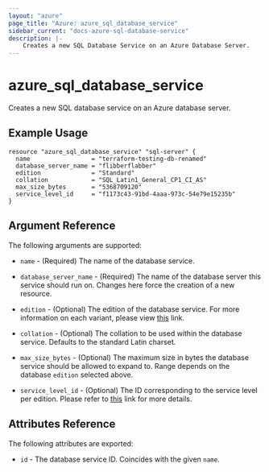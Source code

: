 ```yaml
---
layout: "azure"
page_title: "Azure: azure_sql_database_service"
sidebar_current: "docs-azure-sql-database-service"
description: |-
    Creates a new SQL Database Service on an Azure Database Server.
---
```


# azure\_sql\_database\_service

Creates a new SQL database service on an Azure database server.

## Example Usage

```
resource "azure_sql_database_service" "sql-server" {
  name                 = "terraform-testing-db-renamed"
  database_server_name = "flibberflabber"
  edition              = "Standard"
  collation            = "SQL_Latin1_General_CP1_CI_AS"
  max_size_bytes       = "5368709120"
  service_level_id     = "f1173c43-91bd-4aaa-973c-54e79e15235b"
}
```

## Argument Reference

The following arguments are supported:

* `name` - (Required) The name of the database service.

* `database_server_name` - (Required) The name of the database server this service
    should run on. Changes here force the creation of a new resource.

* `edition` - (Optional) The edition of the database service. For more information
    on each variant, please view [this](https://msdn.microsoft.com/library/azure/dn741340.aspx) link.

* `collation` - (Optional) The collation to be used within the database service.
    Defaults to the standard Latin charset.

* `max_size_bytes` - (Optional) The maximum size in bytes the database service
    should be allowed to expand to. Range depends on the database `edition`
    selected above.

* `service_level_id` - (Optional) The ID corresponding to the service level per
    edition. Please refer to [this](https://msdn.microsoft.com/en-us/library/azure/dn505701.aspx) link for more details.

## Attributes Reference

The following attributes are exported:

* `id` - The database service ID. Coincides with the given `name`.
